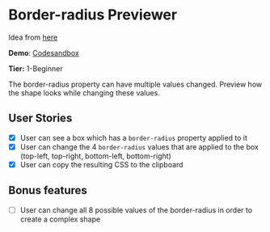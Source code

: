 # Border-radius Previewer

Idea from [here](https://github.com/florinpop17/app-ideas/blob/master/Projects/1-Beginner/Border-Radius-Previewer.md)

**Demo**: [Codesandbox](https://tze6z.csb.app/)

**Tier:** 1-Beginner

The border-radius property can have multiple values changed. Preview how the shape looks while changing these values.

## User Stories

- [x] User can see a box which has a `border-radius` property applied to it
- [x] User can change the 4 `border-radius` values that are applied to the box (top-left, top-right, bottom-left, bottom-right)
- [x] User can copy the resulting CSS to the clipboard

## Bonus features

- [ ] User can change all 8 possible values of the border-radius in order to create a complex shape
